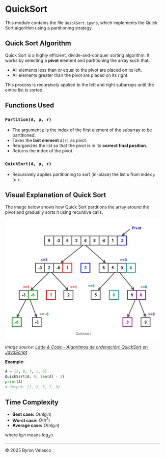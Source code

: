 # QuickSort

This module contains the file `QuickSort.ipynb`, which implements the Quick Sort algorithm using a partitioning strategy.

## Quick Sort Algorithm

Quick Sort is a highly efficient, divide-and-conquer sorting algorithm. It works by selecting a **pivot** element and partitioning the array such that:

- All elements less than or equal to the pivot are placed on its left.
- All elements greater than the pivot are placed on its right.

This process is recursively applied to the left and right subarrays until the entire list is sorted.

## Functions Used

### `Partition(A, p, r)`

- The argument `p` is the index of the first element of the subarray to be partitioned.
- Takes the **last element** `A[r]` as pivot.
- Reorganizes the list so that the pivot is in its **correct final position**.
- Returns the index of the pivot.

### `QuickSort(A, p, r)`

- Recursively applies partitioning to sort (in-place) the list `A` from index `p` to `r`.

## Visual Explanation of Quick Sort

The image below shows how Quick Sort partitions the array around the pivot and gradually sorts it using recursive calls.

![Quick Sort Step-by-Step](../img/references/QuickSort.png)

*Image source: [Latte & Code – Algoritmos de ordenación: QuickSort en JavaScript](https://latteandcode.medium.com/algoritmos-de-ordenaci%C3%B3n-quicksort-en-javascript-f064db39e6ad)*

**Example:**
```python
A = [2, 8, 7, 1, 3]
QuickSort(A, 0, len(A) - 1)
print(A)
# Output: [1, 2, 3, 7, 8]
```

## Time Complexity

- **Best case:** $O(n \lg n)$
- **Worst case:** $O(n^2)$
- **Average case:** $O(n \lg n)$

where $\lg n$ means $\log_2 n$.

---

© 2025 Byron Velasco
